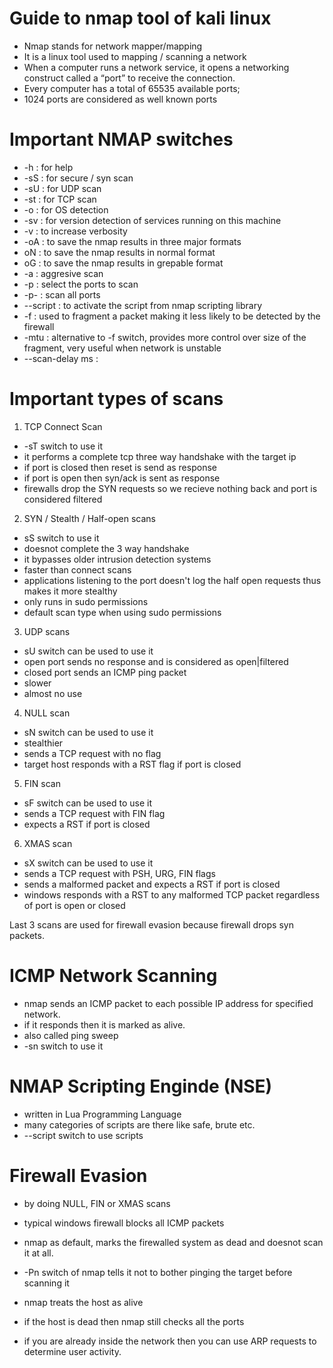 # Guide to nmap tool of kali linux

- Nmap stands for network mapper/mapping 
- It is a linux tool used to mapping / scanning a network
- When a computer runs a network service, it opens a networking construct called a “port” to  receive the connection.
- Every computer has a total of 65535 available ports;
- 1024 ports are considered as well known ports



# Important NMAP switches

- -h : for help
- -sS : for secure / syn scan
- -sU : for UDP scan
- -st : for TCP scan
- -o : for OS detection
- -sv : for version detection of services running on this machine
- -v : to increase verbosity
- -oA : to save the nmap results in three major formats
- oN : to save the nmap results in normal format
- oG : to save the nmap results in grepable format
- -a : aggresive scan
- -p : select the ports to scan
- -p- : scan all ports
- --script : to activate the script from nmap scripting library
- -f : used to fragment a packet making it less likely to be detected by the firewall
- -mtu : alternative to -f switch, provides more control over size of the fragment, very useful when network is unstable
- --scan-delay <time>ms :

# Important types of scans

1. TCP Connect Scan

- -sT switch to use it
- it performs a complete tcp three way handshake with the target ip
- if port is closed then reset is send as response
- if port is open then syn/ack is sent as response
- firewalls drop the SYN requests so we recieve nothing back and port is considered filtered

2. SYN / Stealth / Half-open scans

- sS switch to use it
- doesnot complete the 3 way handshake
- it bypasses older intrusion detection systems
- faster than connect scans
- applications listening to the port doesn't log the half open requests thus makes it more stealthy
- only runs in sudo permissions
- default scan type when using sudo permissions 

3. UDP scans

- sU switch can be used to use it
- open port sends no response and is considered as open|filtered
- closed port sends an ICMP ping packet
- slower
- almost no use

4. NULL scan

- sN switch can be used to use it
- stealthier 
- sends a TCP request with no flag
- target host responds with a RST flag if port is closed

5. FIN scan

- sF switch can be used to use it
- sends a TCP request with FIN flag
- expects a RST if port is closed

6. XMAS scan

- sX switch can be used to use it
- sends a TCP request with PSH, URG, FIN flags
- sends a malformed packet and expects a RST if port is closed
- windows responds with a RST to any malformed TCP packet regardless of port is open or closed

Last 3 scans are used for firewall evasion because firewall drops syn packets.

# ICMP Network Scanning

- nmap sends an ICMP packet to each possible IP address for specified network.
- if it responds then it is marked as alive.
- also called ping sweep
- -sn switch to use it



# NMAP Scripting Enginde (NSE)

- written in Lua Programming Language
- many categories of scripts are there like safe, brute etc.
- --script switch to use scripts


# Firewall Evasion

- by doing NULL, FIN or XMAS scans
- typical windows firewall blocks all ICMP packets
- nmap as default, marks the firewalled system as dead and doesnot scan it at all.
- -Pn switch of nmap tells it not to bother pinging the target before scanning it
- nmap treats the host as alive
- if the host is dead then nmap still checks all the ports 

- if you are already inside the network then you can use ARP requests to determine user activity.